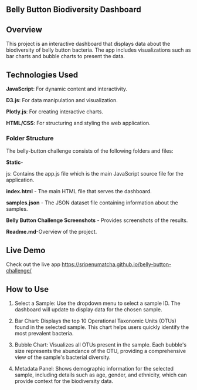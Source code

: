 ## Belly Button Biodiversity Dashboard

## Overview


This project is an interactive dashboard that displays data about the biodiversity of belly button bacteria. The app includes visualizations such as bar charts and bubble charts to present the data.

## Technologies Used

**JavaScript**: For dynamic content and interactivity.

**D3.js**: For data manipulation and visualization.

**Plotly.js**: For creating interactive charts.

**HTML/CSS**: For structuring and styling the web application.


### Folder Structure 

The belly-button challenge consists of the following folders and files:

**Static**-
   
   js: Contains the app.js file which is the main JavaScript source file for the application.

**index.html** - The main HTML file that serves the dashboard.

**samples.json** - The JSON dataset file containing information about the samples.

**Belly Button Challenge Screenshots** - Provides screenshots of the results.

**Readme.md**-Overview of the project.


## Live Demo

Check out the live app https://sripenumatcha.github.io/belly-button-challenge/


## How to Use

1. Select a Sample: Use the dropdown menu to select a sample ID. The dashboard will update to display data for the chosen sample.

2. Bar Chart: Displays the top 10 Operational Taxonomic Units (OTUs) found in the selected sample. This chart helps users quickly identify the most prevalent bacteria.

3. Bubble Chart: Visualizes all OTUs present in the sample. Each bubble's size represents the abundance of the OTU, providing a comprehensive view of the sample's bacterial diversity.

4. Metadata Panel: Shows demographic information for the selected sample, including details such as age, gender, and ethnicity, which can provide context for the biodiversity data.
